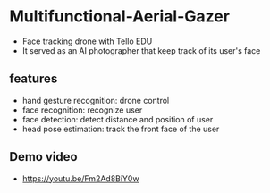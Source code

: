 # Multifunctional-Aerial-Gazer
- Face tracking drone with Tello EDU
- It served as an AI photographer that keep track of its user's face

## features
- hand gesture recognition: drone control
- face recognition: recognize user
- face detection: detect distance and position of user
- head pose estimation: track the front face of the user

## Demo video
- https://youtu.be/Fm2Ad8BiY0w
